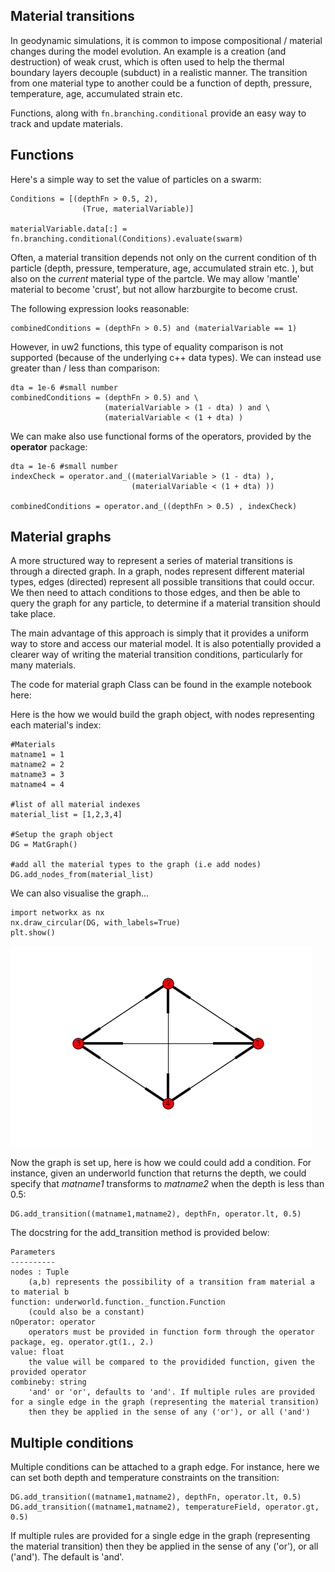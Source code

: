 ## Material transitions

In geodynamic simulations, it is common to impose compositional / material changes during the model evolution. An example is a creation (and destruction) of weak crust, which is often used to help the thermal boundary layers decouple (subduct) in a realistic manner. The transition from one material type to another could be a function of depth, pressure, temperature, age, accumulated strain etc. 

Functions, along with `fn.branching.conditional` provide an easy way to track and update materials. 

## Functions

Here's a simple way to set the value of particles on a swarm:

```
Conditions = [(depthFn > 0.5, 2),
                (True, materialVariable)]

materialVariable.data[:] = fn.branching.conditional(Conditions).evaluate(swarm)
```



Often, a material transition depends not only on the current condition of th particle (depth, pressure, temperature, age, accumulated strain etc. ), but also on the _current_ material type of the partcle. We may allow 'mantle' material to become 'crust', but not allow harzburgite to become crust. 

The following expression looks reasonable:

```
combinedConditions = (depthFn > 0.5) and (materialVariable == 1)
```

However, in uw2 functions, this type of equality comparison is not supported (because of the underlying c++ data types). We can instead use greater than / less than comparison:

```
dta = 1e-6 #small number
combinedConditions = (depthFn > 0.5) and \
                     (materialVariable > (1 - dta) ) and \
                     (materialVariable < (1 + dta) )
```

We can make also use functional forms of the operators, provided by the __operator__ package:

```
dta = 1e-6 #small number
indexCheck = operator.and_((materialVariable > (1 - dta) ), 
                           (materialVariable < (1 + dta) ))
             
combinedConditions = operator.and_((depthFn > 0.5) , indexCheck)
```



## Material graphs

A more structured way to represent a series of material transitions is through a directed graph. In a graph, nodes represent different material types, edges (directed) represent all possible transitions that could occur. We then need to attach conditions to those edges, and then be able to query the graph for any particle, to determine if a material transition should take place.

The main advantage of this approach is simply that it provides a uniform way to store and access our material model. It is also potentially provided a clearer way of writing the material transition conditions, particularly for many materials. 

The code for material graph Class can be found in the example notebook here:

Here is the how we would build the graph object, with nodes representing each material's index:

```
#Materials
matname1 = 1
matname2 = 2
matname3 = 3
matname4 = 4

#list of all material indexes
material_list = [1,2,3,4]

#Setup the graph object
DG = MatGraph()

#add all the material types to the graph (i.e add nodes)
DG.add_nodes_from(material_list)
```

We can also visualise the graph...

```
import networkx as nx
nx.draw_circular(DG, with_labels=True)
plt.show()
```



![alt text](graph.png )



Now the graph is set up, here is how we could could add a condition. For instance, given an underworld function that returns the depth, we could specify that _matname1_ transforms to _matname2_ when the depth is less than 0.5:

```
DG.add_transition((matname1,matname2), depthFn, operator.lt, 0.5)
```

The docstring for the add_transition method is provided below:

```
Parameters
----------
nodes : Tuple
    (a,b) represents the possibility of a transition fram material a to material b 
function: underworld.function._function.Function
    (could also be a constant)
nOperator: operator
    operators must be provided in function form through the operator package, eg. operator.gt(1., 2.)
value: float
    the value will be compared to the providided function, given the provided operator
combineby: string
    'and' or 'or', defaults to 'and'. If multiple rules are provided for a single edge in the graph (representing the material transition)
    then they be applied in the sense of any ('or'), or all ('and')
```



## Multiple conditions

Multiple conditions can be attached to a graph edge. For instance, here we can set both depth and temperature constraints on the transition:

```
DG.add_transition((matname1,matname2), depthFn, operator.lt, 0.5)
DG.add_transition((matname1,matname2), temperatureField, operator.gt, 0.5)
```

If multiple rules are provided for a single edge in the graph (representing the material transition)  then they be applied in the sense of any ('or'), or all ('and'). The default is 'and'.

